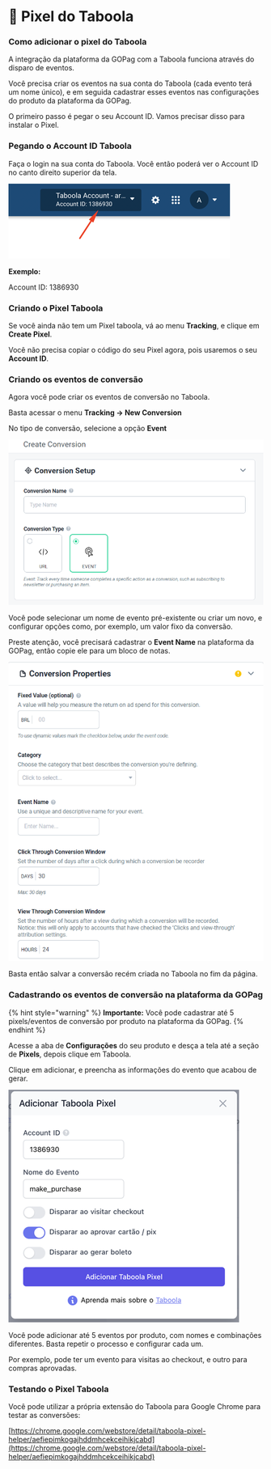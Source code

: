 # 🔵 Pixel do Taboola

### Como adicionar o pixel do Taboola

A integração da plataforma da GOPag com a Taboola funciona através do disparo de eventos.

Você precisa criar os eventos na sua conta do Taboola (cada evento terá um nome único), e em seguida cadastrar esses eventos nas configurações do produto da plataforma da GOPag.

O primeiro passo é pegar o seu Account ID. Vamos precisar disso para instalar o Pixel.

### Pegando o Account ID Taboola

Faça o login na sua conta do Taboola. Você então poderá ver o Account ID no canto direito superior da tela.

![](/assets/ads/35_taboola_pixel.png)

**Exemplo:**

Account ID: 1386930

### Criando o Pixel Taboola

Se você ainda não tem um Pixel taboola, vá ao menu **Tracking**, e clique em **Create Pixel**.

Você não precisa copiar o código do seu Pixel agora, pois usaremos o seu **Account ID**.

### Criando os eventos de conversão

Agora você pode criar os eventos de conversão no Taboola.

Basta acessar o menu **Tracking -> New Conversion**

No tipo de conversão, selecione a opção **Event**

![](/assets/ads/36_taboola_pixel_event.png)

Você pode selecionar um nome de evento pré-existente ou criar um novo, e configurar opções como, por exemplo, um valor fixo da conversão.

Preste atenção, você precisará cadastrar o **Event Name** na plataforma da GOPag, então copie ele para um bloco de notas.

![](/assets/ads/37_taboola_pixel_event_name.png)

Basta então salvar a conversão recém criada no Taboola no fim da página.

### Cadastrando os eventos de conversão na plataforma da GOPag

{% hint style="warning" %}
**Importante:** Você pode cadastrar até 5 pixels/eventos de conversão por produto na plataforma da GOPag.
{% endhint %}

Acesse a aba de **Configurações** do seu produto e desça a tela até a seção de **Pixels**, depois clique em Taboola.

Clique em adicionar, e preencha as informações do evento que acabou de gerar.

![](/assets/ads/38_taboola_pixel_add.png)

Você pode adicionar até 5 eventos por produto, com nomes e combinações diferentes. Basta repetir o processo e configurar cada um.

Por exemplo, pode ter um evento para visitas ao checkout, e outro para compras aprovadas.

### Testando o Pixel Taboola

Você pode utilizar a própria extensão do Taboola para Google Chrome para testar as conversões:

[https://chrome.google.com/webstore/detail/taboola-pixel-helper/aefiepimkogajhddmhcekceihikjcabd](https://chrome.google.com/webstore/detail/taboola-pixel-helper/aefiepimkogajhddmhcekceihikjcabd)

<br>
<br>